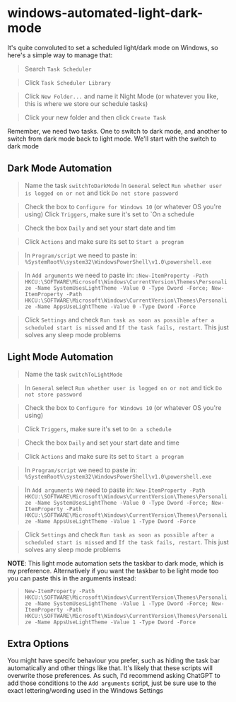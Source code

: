 # windows-automated-light-dark-mode

It's quite convoluted to set a scheduled light/dark mode on Windows, so here's a simple way to manage that:

> Search `Task Scheduler`

> Click `Task Scheduler Library`

> Click `New Folder...` and name it Night Mode (or whatever you like, this is where we store our schedule tasks)

> Click your new folder and then click `Create Task`

Remember, we need two tasks. One to switch to dark mode, and another to switch from dark mode back to light mode. We'll start with the switch to dark mode

## Dark Mode Automation

> Name the task `switchToDarkMode`
> In `General` select `Run whether user is logged on or not` and tick `Do not store password`

> Check the box to `Configure for Windows 10` (or whatever OS you're using)
> Click `Triggers`, make sure it's set to `On a schedule

> Check the box `Daily` and set your start date and tim

> Click `Actions` and make sure its set to `Start a program`

> In `Program/script` we need to paste in: `%SystemRoot%\system32\WindowsPowerShell\v1.0\powershell.exe`

> In `Add arguments` we need to paste in: `:New-ItemProperty -Path HKCU:\SOFTWARE\Microsoft\Windows\CurrentVersion\Themes\Personalize -Name SystemUsesLightTheme -Value 0 -Type Dword -Force; New-ItemProperty -Path HKCU:\SOFTWARE\Microsoft\Windows\CurrentVersion\Themes\Personalize -Name AppsUseLightTheme -Value 0 -Type Dword -Force`

> Click `Settings` and check `Run task as soon as possible after a scheduled start is missed` and `If the task fails, restart`. This just solves any sleep mode problems

## Light Mode Automation

> Name the task `switchToLightMode`

> In `General` select `Run whether user is logged on or not` and tick `Do not store password`

> Check the box to `Configure for Windows 10` (or whatever OS you're using)

> Click `Triggers`, make sure it's set to `On a schedule`

> Check the box `Daily` and set your start date and time

> Click `Actions` and make sure its set to `Start a program`

> In `Program/script` we need to paste in: `%SystemRoot%\system32\WindowsPowerShell\v1.0\powershell.exe`

> In `Add arguments` we need to paste in: `New-ItemProperty -Path HKCU:\SOFTWARE\Microsoft\Windows\CurrentVersion\Themes\Personalize -Name SystemUsesLightTheme -Value 0 -Type Dword -Force; New-ItemProperty -Path HKCU:\SOFTWARE\Microsoft\Windows\CurrentVersion\Themes\Personalize -Name AppsUseLightTheme -Value 1 -Type Dword -Force`

> Click `Settings` and check `Run task as soon as possible after a scheduled start is missed` and `If the task fails, restart`. This just solves any sleep mode problems

**NOTE**: This light mode automation sets the taskbar to dark mode, which is my preference. Alternatively if you want the taskbar to be light mode too you can paste this in the arguments instead:

> `New-ItemProperty -Path HKCU:\SOFTWARE\Microsoft\Windows\CurrentVersion\Themes\Personalize -Name SystemUsesLightTheme -Value 1 -Type Dword -Force; New-ItemProperty -Path HKCU:\SOFTWARE\Microsoft\Windows\CurrentVersion\Themes\Personalize -Name AppsUseLightTheme -Value 1 -Type Dword -Force`

## Extra Options

You might have specifc behaviour you prefer, such as hiding the task bar automatically and other things like that. It's likely that these scripts will overwrite those preferences. As such, I'd recommend asking ChatGPT to add those conditions to the `Add arguments` script, just be sure use to the exact lettering/wording used in the Windows Settings

